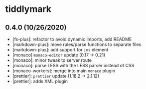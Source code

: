 # tiddlymark

## 0.4.0 (10/26/2020)

- [fs-plus]: refactor to avoid dynamic imports, add README
- [markdown-plus]: move rules/parse functions to separate files
- [markdown-plus]: add support for `ins` element
- [monaco] `monaco-editor` update (0.17 → 0.21)
- [monaco]: minor tweak to server route
- [monaco]: parse LESS with the LESS parser instead of CSS
- [monaco-workers]: merge into main `monaco` plugin
- [prettier]: `prettier` update (1.18.2 → 2.1.12)
- [prettier]: adds XML plugin
